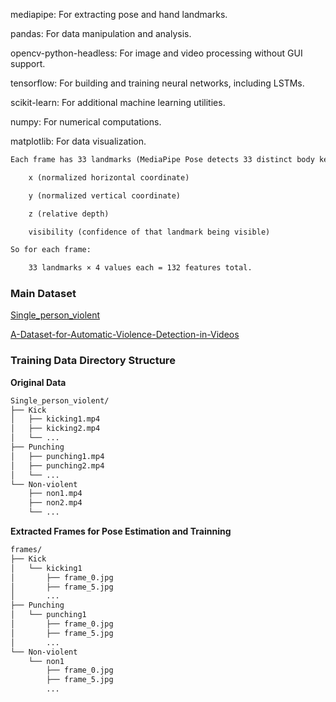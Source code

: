 mediapipe: For extracting pose and hand landmarks.

pandas: For data manipulation and analysis.

opencv-python-headless: For image and video processing without GUI support.

tensorflow: For building and training neural networks, including LSTMs.

scikit-learn: For additional machine learning utilities.

numpy: For numerical computations.

matplotlib: For data visualization.

```txt
Each frame has 33 landmarks (MediaPipe Pose detects 33 distinct body keypoints). For each landmark, you get 4 values:

    x (normalized horizontal coordinate)

    y (normalized vertical coordinate)

    z (relative depth)

    visibility (confidence of that landmark being visible)

So for each frame:

    33 landmarks × 4 values each = 132 features total.
```

### Main Dataset
[Single_person_violent](https://www.kaggle.com/datasets/anuja2188/single-person-violent-activity)

[A-Dataset-for-Automatic-Violence-Detection-in-Videos](https://github.com/airtlab/A-Dataset-for-Automatic-Violence-Detection-in-Videos/tree/master?tab=readme-ov-file#a-dataset-for-automatic-violence-detection-in-videos)


### Training Data Directory Structure
**Original Data**
```txt
Single_person_violent/
├── Kick
│   ├── kicking1.mp4
│   ├── kicking2.mp4
│   └── ...
├── Punching
│   ├── punching1.mp4
│   ├── punching2.mp4
│   └── ...
└── Non-violent
    ├── non1.mp4
    ├── non2.mp4
    └── ...
```

**Extracted Frames for Pose Estimation and Trainning**
```txt
frames/
├── Kick
│   └── kicking1
│       ├── frame_0.jpg
│       ├── frame_5.jpg
│       ...
├── Punching
│   └── punching1
│       ├── frame_0.jpg
│       ├── frame_5.jpg
│       ...
└── Non-violent
    └── non1
        ├── frame_0.jpg
        ├── frame_5.jpg
        ...
```